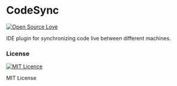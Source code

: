 # CodeSync
[![Open Source Love](https://badges.frapsoft.com/os/v2/open-source.svg?v=103)](https://github.com/ellerbrock/open-source-badges/)


IDE plugin for synchronizing code live between different machines.

### License
[![MIT Licence](https://badges.frapsoft.com/os/mit/mit.svg?v=103)](https://opensource.org/licenses/mit-license.php)

MIT License
